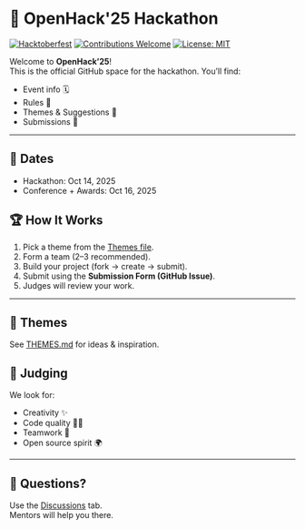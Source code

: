 # 🚀 OpenHack'25 Hackathon

[![Hacktoberfest](https://img.shields.io/badge/Hacktoberfest-2025-blueviolet?style=for-the-badge&logo=github)](https://hacktoberfest.com/)
[![Contributions Welcome](https://img.shields.io/badge/Contributions-Welcome-brightgreen?style=for-the-badge&logo=github)](./CONTRIBUTING.md)
[![License: MIT](https://img.shields.io/badge/License-MIT-yellow.svg?style=for-the-badge)](./LICENSE)


Welcome to **OpenHack’25**!  
This is the official GitHub space for the hackathon. You’ll find:
- Event info 🗓️
- Rules 📜
- Themes & Suggestions 🎨
- Submissions 📝

---

## 📅 Dates
- Hackathon: Oct 14, 2025  
- Conference + Awards: Oct 16, 2025  

## 🏆 How It Works
1. Pick a theme from the [Themes file](THEMES.md).  
2. Form a team (2–3 recommended).  
3. Build your project (fork → create → submit).  
4. Submit using the **Submission Form (GitHub Issue)**.  
5. Judges will review your work.  

---

## 🎨 Themes
See [THEMES.md](THEMES.md) for ideas & inspiration.  


## 🎯 Judging
We look for:  
- Creativity ✨  
- Code quality 👩‍💻  
- Teamwork 🤝  
- Open source spirit 🌍  

---

## 💬 Questions?
Use the [Discussions](https://github.com/OpenHack-25/Hack/discussions) tab.  
Mentors will help you there.
